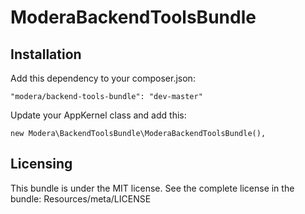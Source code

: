 # ModeraBackendToolsBundle

## Installation

Add this dependency to your composer.json:

    "modera/backend-tools-bundle": "dev-master"

Update your AppKernel class and add this:

    new Modera\BackendToolsBundle\ModeraBackendToolsBundle(),

## Licensing

This bundle is under the MIT license. See the complete license in the bundle:
Resources/meta/LICENSE